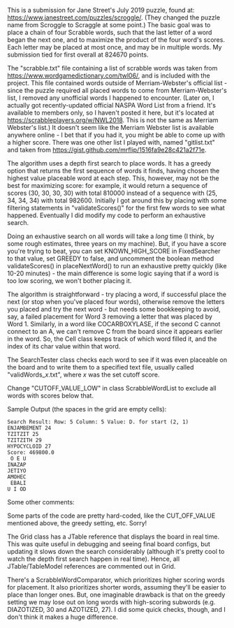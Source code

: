 This is a submission for Jane Street's July 2019 puzzle, found at: https://www.janestreet.com/puzzles/scroggle/. (They changed the puzzle name from Scroggle to Scraggle at some point.) The basic goal was to place a chain of four Scrabble words, such that the last letter of a word began the next one, and to maximize the product of the four word's scores. Each letter may be placed at most once, and may be in multiple words. My submission tied for first overall at 824670 points.

The "scrabble.txt" file containing a list of scrabble words was taken from https://www.wordgamedictionary.com/twl06/, and is included with the project. This file contained words outside of Merriam-Webster's official list - since the puzzle required all placed words to come from Merriam-Webster's list, I removed any unofficial words I happened to encounter. (Later on, I actually got recently-updated official NASPA Word List from a friend. It's available to members only, so I haven't posted it here, but it's located at https://scrabbleplayers.org/w/NWL2018. This is not the same as Merriam Webster's list.) It doesn't seem like the Merriam Webster list is available anywhere online - I bet that if you had it, you might be able to come up with a higher score. There was one other list I played with, named "gitlist.txt" and taken from https://gist.github.com/mrflip/1516fa9e28c421a2f71e.

The algorithm uses a depth first search to place words. It has a greedy option that returns the first sequence of words it finds, having chosen the highest value placeable word at each step. This, however, may not be the best for maximizing score: for example, it would return a sequence of scores (30, 30, 30, 30) with total 810000 instead of a sequence with (25, 34, 34, 34) with total 982600. Initially I got around this by placing with some filtering statements in "validateScores()" for the first few words to see what happened. Eventually I did modify my code to perform an exhaustive search.

Doing an exhaustive search on all words will take a *long* time (I think, by some rough estimates, three years on my machine). But, if you have a score you're trying to beat, you can set KNOWN_HIGH_SCORE in FixedSearcher to that value, set GREEDY to false, and uncomment the boolean method validateScores() in placeNextWord() to run an exhaustive pretty quickly (like 10-20 minutes) - the main difference is some logic saying that if a word is too low scoring, we won't bother placing it.

The algorithm is straightforward - try placing a word, if successful place the next (or stop when you've placed four words), otherwise remove the letters you placed and try the next word - but needs some bookkeeping to avoid, say, a failed placement for Word 3 removing a letter that was placed by Word 1. Similarly, in a word like COCARBOXYLASE, if the second C cannot connect to an A, we can't remove C from the board since it appears earlier in the word. So, the Cell class keeps track of which word filled it, and the index of its char value within that word.

The SearchTester class checks each word to see if it was even placeable on the board and to write them to a specified text file, usually called "validWords_*x*.txt", where *x* was the set cutoff score.

Change "CUTOFF_VALUE_LOW" in class ScrabbleWordList to exclude all words with scores below that.

Sample Output (the spaces in the grid are empty cells):
```
Search Result: Row: 5 Column: 5 Value: D. for start (2, 1)
ENJAMBEMENT 24
TZITZIT 25
TZITZITH 29
HYPOCYCLOID 27
Score: 469800.0
 O E U
INAZAP
JETIYO
AMOHEC
 EBALI
U I OD
```
Some other comments:

Some parts of the code are pretty hard-coded, like the CUT_OFF_VALUE mentioned above, the greedy setting, etc. Sorry!

The Grid class has a JTable reference that displays the board in real time. This was quite useful in debugging and seeing final board configs, but updating it slows down the search considerably (although it's pretty cool to watch the depth first search happen in real time). Hence, all JTable/TableModel references are commented out in Grid.

There's a ScrabbleWordComparator, which prioritizes higher scoring words for placement. It also prioritizes shorter words, assuming they'll be easier to place than longer ones. But, one imaginable drawback is that on the greedy setting we may lose out on long words with high-scoring subwords (e.g. DIAZOTIZED, 30 and AZOTIZED, 27). I did some quick checks, though, and I don't think it makes a huge difference.
